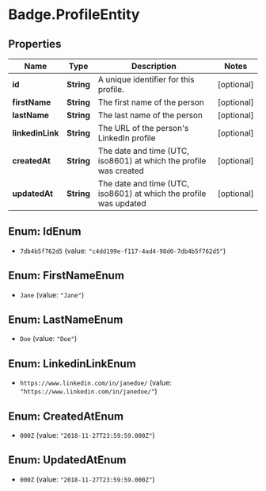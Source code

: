 # Badge.ProfileEntity

## Properties
Name | Type | Description | Notes
------------ | ------------- | ------------- | -------------
**id** | **String** | A unique identifier for this profile. | [optional] 
**firstName** | **String** | The first name of the person | [optional] 
**lastName** | **String** | The last name of the person | [optional] 
**linkedinLink** | **String** | The URL of the person&#39;s LinkedIn profile | [optional] 
**createdAt** | **String** | The date and time (UTC, iso8601) at which the profile was created | [optional] 
**updatedAt** | **String** | The date and time (UTC, iso8601) at which the profile was updated | [optional] 


<a name="IdEnum"></a>
## Enum: IdEnum


* `7db4b5f762d5` (value: `"c4dd199e-f117-4ad4-98d0-7db4b5f762d5"`)




<a name="FirstNameEnum"></a>
## Enum: FirstNameEnum


* `Jane` (value: `"Jane"`)




<a name="LastNameEnum"></a>
## Enum: LastNameEnum


* `Doe` (value: `"Doe"`)




<a name="LinkedinLinkEnum"></a>
## Enum: LinkedinLinkEnum


* `https://www.linkedin.com/in/janedoe/` (value: `"https://www.linkedin.com/in/janedoe/"`)




<a name="CreatedAtEnum"></a>
## Enum: CreatedAtEnum


* `000Z` (value: `"2018-11-27T23:59:59.000Z"`)




<a name="UpdatedAtEnum"></a>
## Enum: UpdatedAtEnum


* `000Z` (value: `"2018-11-27T23:59:59.000Z"`)




